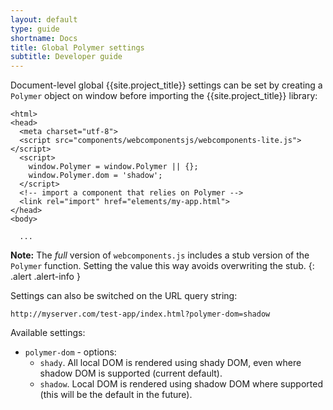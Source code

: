 ```yaml
---
layout: default
type: guide
shortname: Docs
title: Global Polymer settings
subtitle: Developer guide
---
```


Document-level global {{site.project_title}} settings can be set 
by creating a `Polymer` object on window before importing the {{site.project_title}}
library:

	<html>
	<head>
	  <meta charset="utf-8">
	  <script src="components/webcomponentsjs/webcomponents-lite.js"></script>
	  <script>
        window.Polymer = window.Polymer || {};
        window.Polymer.dom = 'shadow';
      </script>
      <!-- import a component that relies on Polymer -->
	  <link rel="import" href="elements/my-app.html">
	</head>
	<body>

	  ...
    
**Note:**  The _full_ version of `webcomponents.js` includes a stub version
of the `Polymer` function. Setting the value this way avoids overwriting the 
stub.
{: .alert .alert-info }


Settings can also be switched on the URL query string:

```
http://myserver.com/test-app/index.html?polymer-dom=shadow
```

Available settings:

* `polymer-dom` - options:
    * `shady`. All local DOM is rendered using shady DOM, even where shadow DOM is supported (current default).
    * `shadow`. Local DOM is rendered using shadow DOM where supported (this will be the default in the future).